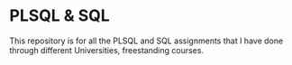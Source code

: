 # PLSQL & SQL
This repository is for all the PLSQL and SQL assignments that I have done through different Universities, freestanding courses.
